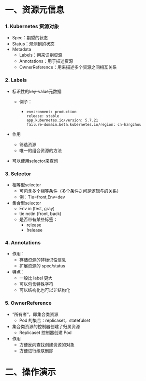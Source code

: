 # 一、资源元信息

### 1. Kubernetes 资源对象

+ Spec：期望的状态
+ Status：观测到的状态
+ Metadata
  + Labels：用来识别资源
  + Annotations：用于描述资源
  + OwnerReference：用来描述多个资源之间相互关系

### 2. Labels

+ 标识性的key-value元数据

  + 例子：

    + ```
      environment: production
      release: stable
      app.kubernetes.io/version: 5.7.21
      failure-domain.beta.kubernetes.io/region: cn-hangzhou
      ```

+ 作用

  + 筛选资源
  + 唯一的组合资源的方法

+ 可以使用selector来查询

### 3. Selector

+ 相等型selector
  + 可包含多个相等条件（多个条件之间是逻辑与的关系）
  + 例：Tie=front,Env=dev
+ 集合型selector
  + Env in (test, gray)
  + tie notin (front, back)
  + 是否带有某些标签：
    + release
    + !release

### 4. Annotations

+ 作用：
  + 存储资源的非标识性信息
  + 扩展资源的 spec/status
+ 特点：
  + 一般比 label 更大
  + 可以包含特殊字符
  + 可以结构化也可以非结构化

### 5. OwnerReference

+ “所有者”，即集合类资源
  + Pod 的集合：replicaset，statefulset
+ 集合类资源的控制器创建了归属资源
  + Replicaset 控制器创建 Pod
+ 作用
  + 方便反向查找创建资源的对象
  + 方便进行级联删除

# 二、操作演示

